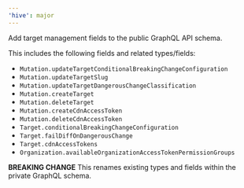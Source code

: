 ```yaml
---
'hive': major
---
```


Add target management fields to the public GraphQL API schema.

This includes the following fields and related types/fields:

- `Mutation.updateTargetConditionalBreakingChangeConfiguration`
- `Mutation.updateTargetSlug`
- `Mutation.updateTargetDangerousChangeClassification`
- `Mutation.createTarget`
- `Mutation.deleteTarget`
- `Mutation.createCdnAccessToken`
- `Mutation.deleteCdnAccessToken`
- `Target.conditionalBreakingChangeConfiguration`
- `Target.failDiffOnDangerousChange`
- `Target.cdnAccessTokens`
- `Organization.availableOrganizationAccessTokenPermissionGroups`

**BREAKING CHANGE** This renames existing types and fields within the private GraphQL schema.
